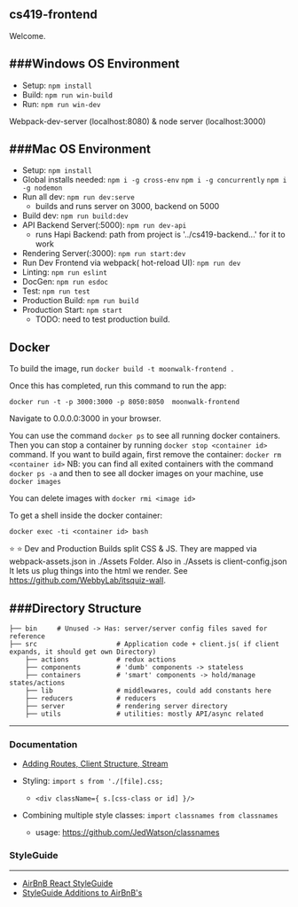 cs419-frontend
---

Welcome.

###Windows OS Environment
---
- Setup:  ```npm install```
- Build: ```npm run win-build```
- Run:  ```npm run win-dev```

Webpack-dev-server (localhost:8080) & node server (localhost:3000)

###Mac OS Environment
---
- Setup:  ```npm install```
- Global installs needed:
```npm i -g cross-env```
```npm i -g concurrently```
```npm i -g nodemon```
- Run all dev: ```npm run dev:serve```
    - builds and runs server on 3000, backend on 5000
- Build dev: ```npm run build:dev```
- API Backend Server(:5000): ```npm run dev-api```
    - runs Hapi Backend: path from project is '../cs419-backend...' for it to work
- Rendering Server(:3000): ```npm run start:dev```
- Run Dev Frontend via webpack( hot-reload UI):  ```npm run dev```
- Linting: ```npm run eslint```
- DocGen: ```npm run esdoc```
- Test: ```npm run test```
- Production Build: ```npm run build```
- Production Start:      ```npm start```
  - TODO: need to test production build.

Docker
---
To build the image, run
``` docker build -t moonwalk-frontend . ```

Once this has completed, run this command to run the app:
```
docker run -t -p 3000:3000 -p 8050:8050  moonwalk-frontend
```

Navigate to 0.0.0.0:3000 in your browser.

You can use the command ```docker ps``` to see all running docker containers.
Then you can stop a container by running ```docker stop <container id>``` command.
If you want to build again, first remove the container:
 ```docker rm <container id>```
NB: you can find all exited containers with the command``` docker ps -a```
and then to see all docker images on your machine, use
```docker images```

You can delete images with ```docker rmi <image id>```

To get a shell inside the docker container:
```
docker exec -ti <container id> bash
```


:star: :star: Dev and Production Builds split CSS & JS. They are mapped via webpack-assets.json in ./Assets Folder.
Also in ./Assets is client-config.json It lets us plug things into the html we render. See https://github.com/WebbyLab/itsquiz-wall.


###Directory Structure
---
```
├── bin     # Unused -> Has: server/server config files saved for reference
├── src                    # Application code + client.js( if client expands, it should get own Directory)
    ├── actions            # redux actions
    ├── components         # 'dumb' components -> stateless
    ├── containers         # 'smart' components -> hold/manage states/actions
    ├── lib                # middlewares, could add constants here
    ├── reducers           # reducers
    ├── server             # rendering server directory
    ├── utils              # utilities: mostly API/async related
```

---
### Documentation

* [Adding Routes, Client Structure, Stream](./docs/ExploringTheApp.md)

* Styling: ```import s from './[file].css;```
    * ```<div className={ s.[css-class or id] }/>```
* Combining multiple style classes: ```import classnames from classnames```
    * usage: https://github.com/JedWatson/classnames

### StyleGuide
---
* [AirBnB React StyleGuide](./docs/Airbnb-React-JSX-Style-Guide.md)
* [StyleGuide Additions to AirBnB's](./docs/react-style-guide.md)
